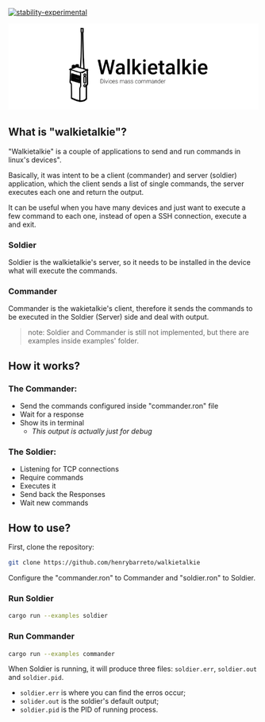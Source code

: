 [![stability-experimental](https://img.shields.io/badge/stability-experimental-orange.svg)](https://github.com/emersion/stability-badges#experimental)

![walkietalkie logo](./logo.png)


## What is "walkietalkie"?
"Walkietalkie" is a couple of applications to send and run commands in linux's devices".

Basically, it was intent to be a client (commander) and server (soldier) application, which the client sends a list of single commands, the server executes each one and return the output.

It can be useful when you have many devices and just want to execute a few command to each one, instead of open a SSH connection, execute a and exit.

### Soldier
Soldier is the walkietalkie's server, so it needs to be installed in the device what will execute the commands.  

### Commander 
Commander is the wakietalkie's client, therefore it sends the commands to be executed in the Soldier (Server) side and deal with output.

> note: Soldier and Commander is still not implemented, but there are examples inside examples' folder.

## How it works?

### The Commander:

- Send the commands configured inside "commander.ron" file
- Wait for a response
- Show its in terminal
  - *This output is actually just for debug*

### The Soldier:

- Listening for TCP connections
- Require commands
- Executes it
- Send back the Responses
- Wait new commands

## How to use?

First, clone the repository:
```bash
git clone https://github.com/henrybarreto/walkietalkie
```

Configure the "commander.ron" to Commander and "soldier.ron" to Soldier.

### Run Soldier
```bash
cargo run --examples soldier 
```

### Run Commander
```bash
cargo run --examples commander 
```

When Soldier is running, it will produce three files: `soldier.err`, `soldier.out` and `soldier.pid`.
- `soldier.err` is where you can find the erros occur;
- `solider.out` is the soldier's default output;
- `soldier.pid` is the PID of running process.

